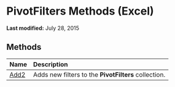 
# PivotFilters Methods (Excel)

 **Last modified:** July 28, 2015


## Methods



|**Name**|**Description**|
|:-----|:-----|
| [Add2](bf3bb727-4c00-1f8e-5acd-af0b974cba5b.md)|Adds new filters to the  **PivotFilters** collection.|
